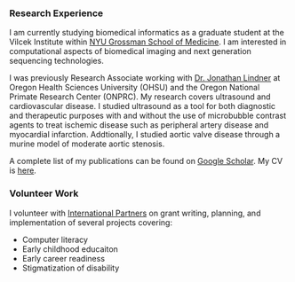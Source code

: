 ### Research Experience
I am currently studying biomedical informatics as a graduate student at the Vilcek Institute within [NYU Grossman School of Medicine](https://med.nyu.edu/). I am interested in computational aspects of biomedical imaging and next generation sequencing technologies.

I was previously Research Associate working with [Dr. Jonathan Lindner](https://www.ohsu.edu/people/jonathan-r-lindner-md) at Oregon Health Sciences University (OHSU) and the Oregon National Primate Research Center (ONPRC). My research covers ultrasound and cardiovascular disease. I studied ultrasound as a tool for both diagnostic and therapeutic purposes with and without the use of microbubble contrast agents to treat ischemic disease such as peripheral artery disease and myocardial infarction. Addtionally, I studied aortic valve disease through a murine model of moderate aortic stenosis.

A complete list of my publications can be found on [Google Scholar](https://scholar.google.com/citations?hl=en&user=Sl9VUVgAAAAJ). My CV is [here](assets/muller_cv.pdf).

### Volunteer Work
I volunteer with [International Partners](https://internationalpartners.org/) on grant writing, planning, and implementation of several projects covering:
- Computer literacy
- Early childhood educaiton
- Early career readiness
- Stigmatization of disability